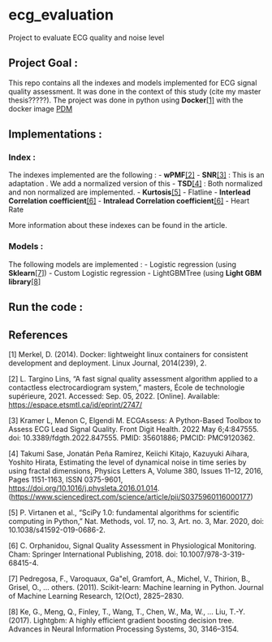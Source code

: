 # ecg_evaluation
Project to evaluate ECG quality and noise level

## Project Goal :

This repo contains all the indexes and models implemented for ECG signal quality assessment. It was done in the context of this study (cite my master thesis?????).
The project was done in python using **Docker**[[1]](#1) with the docker image [PDM](https://hub.docker.com/r/frostming/pdm)

## Implementations :

### Index :

The indexes implemented are the following :
    - **wPMF**[[2]](#2)
    - **SNR**[[3]](#3) : This is an adaptation . We add a normalized version of this
    - **TSD**[[4]](#4) : Both normalized and non normalized are implemented.
    - **Kurtosis**[[5]](#5)
    - Flatline
    - **Interlead Correlation coefficient**[[6]](#6)
    - **Intralead Correlation coefficient**[[6]](#6)
    - Heart Rate

More information about these indexes can be found in the article.

### Models :

The following models are implemented :
    - Logistic regression (using **Sklearn**[[7]](#7))
    - Custom Logistic regression
    - LightGBMTree (using **Light GBM library**[[8]](#8)

## Run the code :



## References

<a id="1">[1]</a>
Merkel, D. (2014). Docker: lightweight linux containers for consistent development and deployment. Linux Journal, 2014(239), 2.

<a id="2">[2]</a>
L. Targino Lins, “A fast signal quality assessment algorithm applied to a contactless electrocardiogram system,” masters, École de technologie supérieure, 2021. Accessed: Sep. 05, 2022. [Online]. Available: https://espace.etsmtl.ca/id/eprint/2747/


<a id="3">[3]</a>
Kramer L, Menon C, Elgendi M. ECGAssess: A Python-Based Toolbox to Assess ECG Lead Signal Quality. Front Digit Health. 2022 May 6;4:847555. doi: 10.3389/fdgth.2022.847555. PMID: 35601886; PMCID: PMC9120362.

<a id="4">[4]</a>
Takumi Sase, Jonatán Peña Ramírez, Keiichi Kitajo, Kazuyuki Aihara, Yoshito Hirata,
Estimating the level of dynamical noise in time series by using fractal dimensions,
Physics Letters A,
Volume 380, Issues 11–12,
2016,
Pages 1151-1163,
ISSN 0375-9601,
https://doi.org/10.1016/j.physleta.2016.01.014.
(https://www.sciencedirect.com/science/article/pii/S0375960116000177)

<a id="5">[5]</a>
P. Virtanen et al., “SciPy 1.0: fundamental algorithms for scientific computing in Python,”
Nat. Methods, vol. 17, no. 3, Art. no. 3, Mar. 2020, doi: 10.1038/s41592-019-0686-2.


<a id="6">[6]</a>
C. Orphanidou, Signal Quality Assessment in Physiological Monitoring. Cham: Springer
International Publishing, 2018. doi: 10.1007/978-3-319-68415-4.

<a id="7">[7]</a>
Pedregosa, F., Varoquaux, Ga"el, Gramfort, A., Michel, V., Thirion, B., Grisel, O., … others. (2011). Scikit-learn: Machine learning in Python. Journal of Machine Learning Research, 12(Oct), 2825–2830.

<a id="8">[8]</a>
Ke, G., Meng, Q., Finley, T., Wang, T., Chen, W., Ma, W., … Liu, T.-Y. (2017). Lightgbm: A highly efficient gradient boosting decision tree. Advances in Neural Information Processing Systems, 30, 3146–3154.
